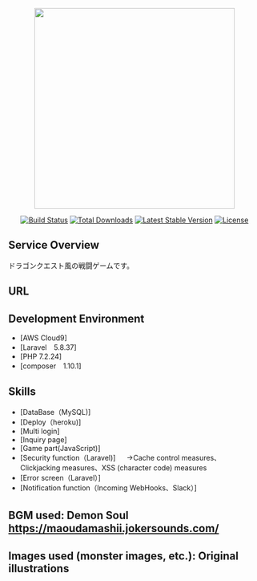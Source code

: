 <p align="center"><img src="https://res.cloudinary.com/dtfbvvkyp/image/upload/v1566331377/laravel-logolockup-cmyk-red.svg" width="400"></p>

<p align="center">
<a href="https://travis-ci.org/laravel/framework"><img src="https://travis-ci.org/laravel/framework.svg" alt="Build Status"></a>
<a href="https://packagist.org/packages/laravel/framework"><img src="https://poser.pugx.org/laravel/framework/d/total.svg" alt="Total Downloads"></a>
<a href="https://packagist.org/packages/laravel/framework"><img src="https://poser.pugx.org/laravel/framework/v/stable.svg" alt="Latest Stable Version"></a>
<a href="https://packagist.org/packages/laravel/framework"><img src="https://poser.pugx.org/laravel/framework/license.svg" alt="License"></a>
</p>

## Service Overview

ドラゴンクエスト風の戦闘ゲームです。

## URL


## Development Environment

- [AWS Cloud9]
- [Laravel　5.8.37]
- [PHP  7.2.24]
- [composer　1.10.1]

## Skills

- [DataBase（MySQL)]
- [Deploy（heroku)]
- [Multi login]
- [Inquiry page]
- [Game part(JavaScript)]
- [Security function（Laravel)]
　 →Cache control measures、Clickjacking measures、XSS (character code) measures
- [Error screen（Laravel）]
- [Notification function（Incoming WebHooks、Slack）]


## BGM used: Demon Soul　https://maoudamashii.jokersounds.com/
## Images used (monster images, etc.): Original illustrations
